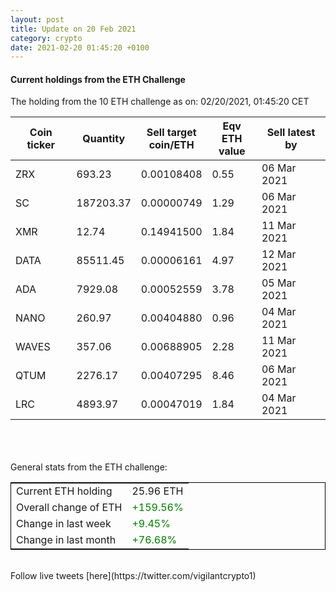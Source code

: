 ```yaml
---
layout: post
title: Update on 20 Feb 2021
category: crypto
date: 2021-02-20 01:45:20 +0100
---
```

<!-- Global site tag (gtag.js) - Google Analytics -->
<script async src="https://www.googletagmanager.com/gtag/js?id=UA-103831149-5"></script>
<script>
  window.dataLayer = window.dataLayer || [];
  function gtag(){dataLayer.push(arguments);}
  gtag('js', new Date());

  gtag('config', 'UA-103831149-5');
</script>


#### Current holdings from the ETH Challenge

The holding from the 10 ETH challenge as on: 02/20/2021, 01:45:20 CET

|Coin ticker|Quantity|Sell target<br>coin/ETH|Eqv ETH<br>value|Sell latest by|
|-----------|--------|-----------|-----------|--------------|
ZRX|693.23|  0.00108408|0.55|06 Mar 2021|
SC|187203.37|  0.00000749|1.29|06 Mar 2021|
XMR|12.74|  0.14941500|1.84|11 Mar 2021|
DATA|85511.45|  0.00006161|4.97|12 Mar 2021|
ADA|7929.08|  0.00052559|3.78|05 Mar 2021|
NANO|260.97|  0.00404880|0.96|04 Mar 2021|
WAVES|357.06|  0.00688905|2.28|11 Mar 2021|
QTUM|2276.17|  0.00407295|8.46|06 Mar 2021|
LRC|4893.97|  0.00047019|1.84|04 Mar 2021|

<br>
<br>
<br>
General stats from the ETH challenge:

<table style="border:1px solid black;margin-left:auto;margin-right:auto;">
	<tbody>
	<tr>
		<td>Current ETH holding</td>
		<td>     25.96 ETH</td>
	</tr>
	<tr>
		<td>Overall change of ETH</td>
		<td><font color="green">+159.56%</font></td>
	</tr>
	<tr>
		<td>Change in last week</td>
		<td><font color="green">+9.45%</font></td>
	</tr>
	<tr>
		<td>Change in last month</td>
		<td><font color="green">+76.68%</font></td>
	</tr>
	</tbody>
</table>

<br>
Follow live tweets [here](https://twitter.com/vigilantcrypto1)
<br>
<br>